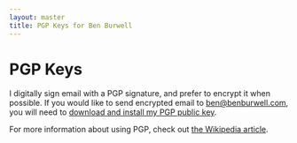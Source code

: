 ```yaml
---
layout: master
title: PGP Keys for Ben Burwell
---
```


PGP Keys
========

I digitally sign email with a PGP signature, and prefer to encrypt it when possible. If you would like to send  encrypted email to <ben@benburwell.com>, you will need to [download and install my PGP public key](/pgp/benburwell.asc).

For more information about using PGP, check out [the Wikipedia article](https://en.wikipedia.org/wiki/Pretty_Good_Privacy).
